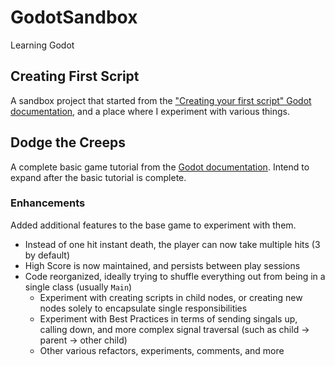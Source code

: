 # GodotSandbox
Learning Godot

## Creating First Script

A sandbox project that started from the ["Creating your first script" Godot documentation](https://docs.godotengine.org/en/stable/getting_started/step_by_step/scripting_first_script.html), and a place where I experiment with various things.

## Dodge the Creeps

A complete basic game tutorial from the [Godot documentation](https://docs.godotengine.org/en/stable/getting_started/first_2d_game/index.html). Intend to expand after the basic tutorial is complete.

### Enhancements

Added additional features to the base game to experiment with them.

- Instead of one hit instant death, the player can now take multiple hits (3 by default)
- High Score is now maintained, and persists between play sessions
- Code reorganized, ideally trying to shuffle everything out from being in a single class (usually `Main`)
  - Experiment with creating scripts in child nodes, or creating new nodes solely to encapsulate single responsibilities
  - Experiment with Best Practices in terms of sending singals up, calling down, and more complex signal traversal (such as child -> parent -> other child)
  - Other various refactors, experiments, comments, and more
